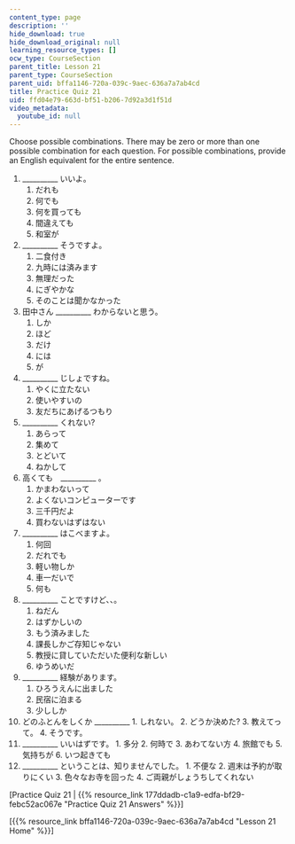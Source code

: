 ```yaml
---
content_type: page
description: ''
hide_download: true
hide_download_original: null
learning_resource_types: []
ocw_type: CourseSection
parent_title: Lesson 21
parent_type: CourseSection
parent_uid: bffa1146-720a-039c-9aec-636a7a7ab4cd
title: Practice Quiz 21
uid: ffd04e79-663d-bf51-b206-7d92a3d1f51d
video_metadata:
  youtube_id: null
---
```


Choose possible combinations. There may be zero or more than one possible combination for each question. For possible combinations, provide an English equivalent for the entire sentence.

1.  \_\_\_\_\_\_\_\_\_\_ いいよ。
    1.  だれも
    2.  何でも
    3.  何を買っても
    4.  間違えても
    5.  和室が
2.  \_\_\_\_\_\_\_\_\_\_ そうですよ。
    1.  二食付き
    2.  九時には済みます
    3.  無理だった
    4.  にぎやかな
    5.  そのことは聞かなかった
3.  田中さん \_\_\_\_\_\_\_\_\_\_ わからないと思う。
    1.  しか
    2.  ほど
    3.  だけ
    4.  には
    5.  が
4.  \_\_\_\_\_\_\_\_\_\_ じしょですね。
    1.  やくに立たない
    2.  使いやすいの
    3.  友だちにあげるつもり
5.  \_\_\_\_\_\_\_\_\_\_ くれない?
    1.  あらって
    2.  集めて
    3.  とどいて
    4.  ねかして
6.  高くても　\_\_\_\_\_\_\_\_\_\_ 。
    1.  かまわないって
    2.  よくないコンピューターです
    3.  三千円だよ
    4.  買わないはずはない
7.  \_\_\_\_\_\_\_\_\_\_ はこべますよ。
    1.  何回
    2.  だれでも
    3.  軽い物しか
    4.  車一だいで
    5.  何も
8.  \_\_\_\_\_\_\_\_\_\_ ことですけど、、。
    1.  ねだん
    2.  はずかしいの
    3.  もう済みました
    4.  課長しかご存知じゃない
    5.  教授に貸していただいた便利な新しい
    6.  ゆうめいだ
9.  \_\_\_\_\_\_\_\_\_\_ 経験があります。
    1.  ひろうえんに出ました
    2.  民宿に泊まる
    3.  少ししか
10.  どのふとんをしくか \_\_\_\_\_\_\_\_\_\_
    1.  しれない。
    2.  どうか決めた?
    3.  教えてって。
    4.  そうです。
11.  \_\_\_\_\_\_\_\_\_\_ いいはずです。
    1.  多分
    2.  何時で
    3.  あわてない方
    4.  旅館でも
    5.  気持ちが
    6.  いつ起きても
12.  \_\_\_\_\_\_\_\_\_\_ ということは、知りませんでした。
    1.  不便な
    2.  週末は予約が取りにくい
    3.  色々なお寺を回った
    4.  ご両親がしょうちしてくれない

\[Practice Quiz 21 | {{% resource_link 177ddadb-c1a9-edfa-bf29-febc52ac067e "Practice Quiz 21 Answers" %}}\]

\[{{% resource_link bffa1146-720a-039c-9aec-636a7a7ab4cd "Lesson 21 Home" %}}\]